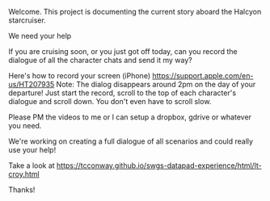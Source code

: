 Welcome.
This project is documenting the current story aboard the Halcyon starcruiser.

We need your help

If you are cruising soon, or you just got off today, can you record the dialogue of all the character chats and send it my way?

Here's how to record your screen (iPhone) https://support.apple.com/en-us/HT207935 Note: The dialog disappears around 2pm on the day of your departure! Just start the record, scroll to the top of each character's dialogue and scroll down. You don't even have to scroll slow.

Please PM the videos to me or I can setup a dropbox, gdrive or whatever you need.

We're working on creating a full dialogue of all scenarios and could really use your help!

Take a look at https://tcconway.github.io/swgs-datapad-experience/html/lt-croy.html

Thanks!
